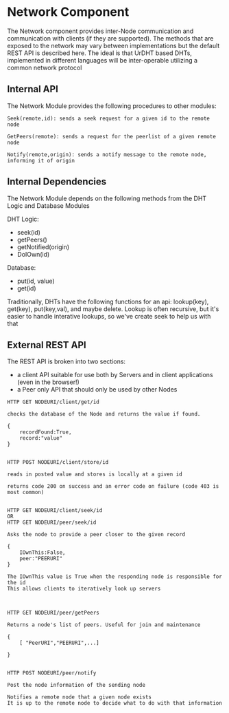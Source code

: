 # Network Component

The Network component provides inter-Node communication and communication with clients (if they are supported). The methods that are exposed to the network may vary between implementations but the default REST API is described here.
The ideal is that UrDHT based DHTs, implemented in different languages will be inter-operable utilizing a common network protocol

## Internal API

The Network Module provides the following procedures to other modules:

```
Seek(remote,id): sends a seek request for a given id to the remote node
```

```
GetPeers(remote): sends a request for the peerlist of a given remote node
```

```
Notify(remote,origin): sends a notify message to the remote node, informing it of origin
```

## Internal Dependencies

The Network Module depends on the following methods from the DHT Logic and Database Modules

DHT Logic:
- seek(id)
- getPeers()
- getNotified(origin)
- DoIOwn(id)

Database:
- put(id, value)
- get(id)

Traditionally, DHTs have the following functions for an api:  lookup(key), get(key), put(key,val), and maybe delete.
Lookup is often recursive, but it's easier to handle interative lookups, so we've create seek to help us with that


## External REST API

The REST API is broken into two sections:
- a client API suitable for use both by Servers and in client applications (even in the browser!)
- a Peer only API that should only be used by other Nodes

```
HTTP GET NODEURI/client/get/id

checks the database of the Node and returns the value if found.

{
	recordFound:True,
	record:"value"
}


```

```
HTTP POST NODEURI/client/store/id

reads in posted value and stores is locally at a given id

returns code 200 on success and an error code on failure (code 403 is most common)


```

```
HTTP GET NODEURI/client/seek/id
OR
HTTP GET NODEURI/peer/seek/id

Asks the node to provide a peer closer to the given record

{
	IOwnThis:False,
	peer:"PEERURI"
}

The IOwnThis value is True when the responding node is responsible for the id
This allows clients to iteratively look up servers



```

```
HTTP GET NODEURI/peer/getPeers

Returns a node's list of peers. Useful for join and maintenance

{
	[ "PeerURI","PEERURI",...]
	
}


```

```
HTTP POST NODEURI/peer/notify

Post the node information of the sending node

Notifies a remote node that a given node exists
It is up to the remote node to decide what to do with that information


```
